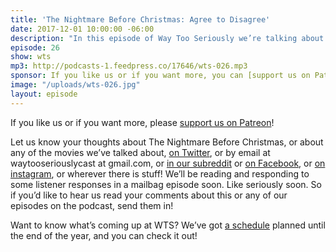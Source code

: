 ```yaml
---
title: 'The Nightmare Before Christmas: Agree to Disagree'
date: 2017-12-01 10:00:00 -06:00
description: "In this episode of Way Too Seriously we’re talking about The Nightmare Before Christmas. Jan and Paul don’t quite see eye to eye about this movie. We disagree about whether this is a Halloween movie or a Christmas movie, whether Oogie Boogie is troublingly racialized, and whether Sally is a protagonist or a flat support character."
episode: 26
show: wts
mp3: http://podcasts-1.feedpress.co/17646/wts-026.mp3
sponsor: If you like us or if you want more, you can [support us on Patreon](https://www.patreon.com/clockworkscast)!
image: "/uploads/wts-026.jpg"
layout: episode
---
```


If you like us or if you want more, please [support us on Patreon](https://www.patreon.com/clockworkscast)!

Let us know your thoughts about The Nightmare Before Christmas, or about any of the movies we’ve talked about, [on Twitter](http://www.twitter.com/wtscast), or by email at waytooseriouslycast at gmail.com, or [in our subreddit](https://www.reddit.com/r/Goodstuff_fm/) or [on Facebook](http://www.facebook.com/wtscast), or [on instagram](https://www.instagram.com/waytooseriously/), or wherever there is stuff! We’ll be reading and responding to some listener responses in a mailbag episode soon. Like seriously soon. So if you’d like to hear us read your comments about this or any of our episodes on the podcast, send them in!

Want to know what’s coming up at WTS? We’ve got [a schedule](https://docs.google.com/document/d/1f6fvTgbzQOCUD_potL6mWClmSC3D2cOBgKz36OwSC68) planned until the end of the year, and you can check it out!
